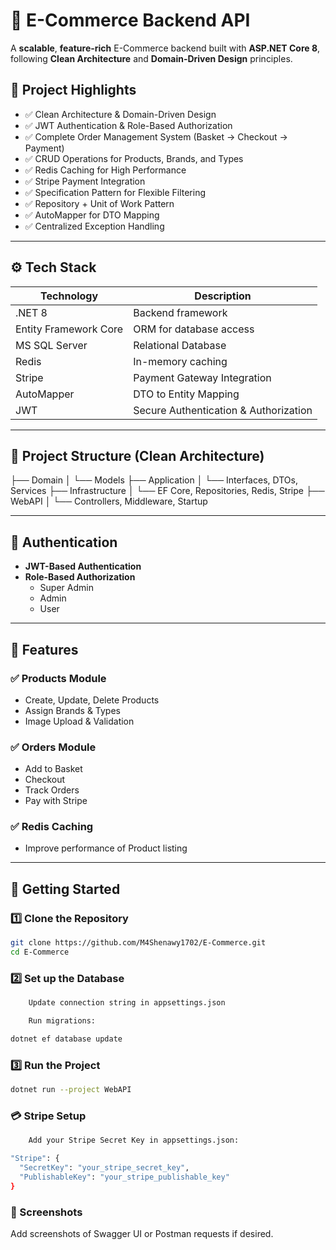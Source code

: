 # 🛒 E-Commerce Backend API

A **scalable**, **feature-rich** E-Commerce backend built with **ASP.NET Core 8**, following **Clean Architecture** and **Domain-Driven Design** principles.

## 📌 Project Highlights

- ✅ Clean Architecture & Domain-Driven Design
- ✅ JWT Authentication & Role-Based Authorization
- ✅ Complete Order Management System (Basket → Checkout → Payment)
- ✅ CRUD Operations for Products, Brands, and Types
- ✅ Redis Caching for High Performance
- ✅ Stripe Payment Integration
- ✅ Specification Pattern for Flexible Filtering
- ✅ Repository + Unit of Work Pattern
- ✅ AutoMapper for DTO Mapping
- ✅ Centralized Exception Handling

---

## ⚙️ Tech Stack

| Technology        | Description                           |
|-------------------|---------------------------------------|
| .NET 8            | Backend framework                     |
| Entity Framework Core | ORM for database access         |
| MS SQL Server     | Relational Database                   |
| Redis             | In-memory caching                     |
| Stripe            | Payment Gateway Integration           |
| AutoMapper        | DTO to Entity Mapping                 |
| JWT               | Secure Authentication & Authorization |

---

## 📁 Project Structure (Clean Architecture)

├── Domain
│ └── Models
├── Application
│ └── Interfaces, DTOs, Services
├── Infrastructure
│ └── EF Core, Repositories, Redis, Stripe
├── WebAPI
│ └── Controllers, Middleware, Startup


---

## 🔐 Authentication

- **JWT-Based Authentication**
- **Role-Based Authorization**
  - Super Admin
  - Admin
  - User

---

## 🧾 Features

### ✅ Products Module
- Create, Update, Delete Products
- Assign Brands & Types
- Image Upload & Validation

### ✅ Orders Module
- Add to Basket
- Checkout
- Track Orders
- Pay with Stripe

### ✅ Redis Caching
- Improve performance of Product listing

---

## 🚀 Getting Started

### 1️⃣ Clone the Repository

```bash
git clone https://github.com/M4Shenawy1702/E-Commerce.git
cd E-Commerce
```
### 2️⃣ Set up the Database
```bash
    Update connection string in appsettings.json

    Run migrations:

dotnet ef database update
```
### 3️⃣ Run the Project
```bash
dotnet run --project WebAPI
```
### 💳 Stripe Setup
```bash
    Add your Stripe Secret Key in appsettings.json:

"Stripe": {
  "SecretKey": "your_stripe_secret_key",
  "PublishableKey": "your_stripe_publishable_key"
}
```
### 📸 Screenshots 

Add screenshots of Swagger UI or Postman requests if desired.


